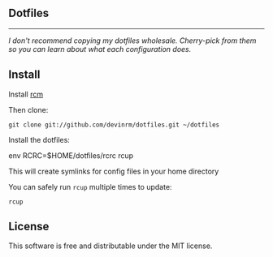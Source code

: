 ## Dotfiles
-----------

*I don't recommend copying my dotfiles wholesale. Cherry-pick from them so you
can learn about what each configuration does.*

Install
-------

Install [rcm](https://github.com/thoughtbot/rcm)

Then clone:

    git clone git://github.com/devinrm/dotfiles.git ~/dotfiles

Install the dotfiles:

env RCRC=$HOME/dotfiles/rcrc rcup

This will create symlinks for config files in your home directory

You can safely run `rcup` multiple times to update:

    rcup

License
-------
This software is free and distributable under the MIT license.
